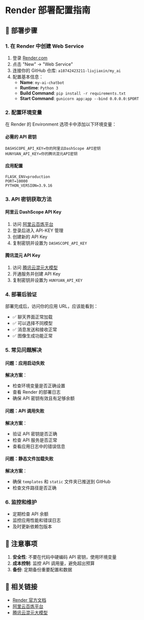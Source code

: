 # Render 部署配置指南

## 🚀 部署步骤

### 1. 在 Render 中创建 Web Service

1. 登录 [Render.com](https://render.com)
2. 点击 "New" -> "Web Service"
3. 连接你的 GitHub 仓库: `a18742423211-liujiaxin/my_ai`
4. 配置基本信息：
   - **Name**: `my-ai-chatbot`
   - **Runtime**: `Python 3`
   - **Build Command**: `pip install -r requirements.txt`
   - **Start Command**: `gunicorn app:app --bind 0.0.0.0:$PORT`

### 2. 配置环境变量

在 Render 的 Environment 选项卡中添加以下环境变量：

#### 必需的 API 密钥

```
DASHSCOPE_API_KEY=你的阿里云DashScope API密钥
HUNYUAN_API_KEY=你的腾讯混元API密钥
```

#### 应用配置

```
FLASK_ENV=production
PORT=10000
PYTHON_VERSION=3.9.16
```

### 3. API 密钥获取方法

#### 阿里云 DashScope API Key

1. 访问 [阿里云百炼平台](https://bailian.console.aliyun.com/)
2. 登录后进入 API-KEY 管理
3. 创建新的 API Key
4. 复制密钥并设置为 `DASHSCOPE_API_KEY`

#### 腾讯混元 API Key

1. 访问 [腾讯云混元大模型](https://cloud.tencent.com/product/hunyuan)
2. 开通服务并创建 API Key
3. 复制密钥并设置为 `HUNYUAN_API_KEY`

### 4. 部署后验证

部署完成后，访问你的应用 URL，应该能看到：

- ✅ 聊天界面正常加载
- ✅ 可以选择不同模型
- ✅ 消息发送和接收正常
- ✅ 图像生成功能正常

### 5. 常见问题解决

#### 问题：应用启动失败

**解决方案**：

- 检查环境变量是否正确设置
- 查看 Render 的部署日志
- 确保 API 密钥有效且有足够余额

#### 问题：API 调用失败

**解决方案**：

- 验证 API 密钥是否正确
- 检查 API 服务是否正常
- 查看应用日志中的错误信息

#### 问题：静态文件加载失败

**解决方案**：

- 确保 `templates` 和 `static` 文件夹已推送到 GitHub
- 检查文件路径是否正确

### 6. 监控和维护

- 定期检查 API 余额
- 监控应用性能和错误日志
- 及时更新依赖包版本

## 📝 注意事项

1. **安全性**: 不要在代码中硬编码 API 密钥，使用环境变量
2. **成本控制**: 监控 API 调用量，避免超出预算
3. **备份**: 定期备份重要配置和数据

## 🔗 相关链接

- [Render 官方文档](https://render.com/docs)
- [阿里云百炼平台](https://bailian.console.aliyun.com/)
- [腾讯云混元大模型](https://cloud.tencent.com/product/hunyuan)
